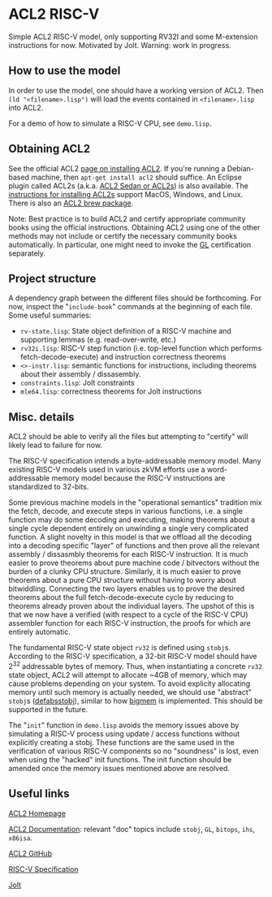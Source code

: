 # ACL2 RISC-V

Simple ACL2 RISC-V model, only supporting RV32I and some M-extension instructions for now. Motivated by Jolt. Warning: work in progress.

## How to use the model

In order to use the model, one should have a working version of ACL2. Then `(ld "<filename>.lisp")` will load the events contained in `<filename>.lisp` into ACL2. 

For a demo of how to simulate a RISC-V CPU, see `demo.lisp`.

## Obtaining ACL2

See the official ACL2 [page on installing ACL2](https://www.cs.utexas.edu/~moore/acl2/v8-5/HTML/installation/installation.html). If you're running a Debian-based machine, then `apt-get install acl2` should suffice. An Eclipse plugin called ACL2s (a.k.a. [ACL2 Sedan or ACL2s](https://www.cs.utexas.edu/~moore/acl2/v8-5/combined-manual/index.html?topic=ACL2____ACL2-SEDAN)) is also available. The [instructions for installing ACL2s](https://www.cs.utexas.edu/~moore/acl2/manuals/current/manual/?topic=ACL2S____ACL2S-INSTALLATION) support MacOS, Windows, and Linux. There is also an [ACL2 brew package](https://formulae.brew.sh/formula/acl2).

Note: Best practice is to build ACL2 and certify appropriate community books using the official instructions. Obtaining ACL2 using one of the other methods may not include or certify the necessary community books automatically. In particular, one might need to invoke the [GL](https://www.cs.utexas.edu/~moore/acl2/manuals/current/manual/?topic=ACL2____GL) certification separately.

## Project structure
A dependency graph between the different files should be forthcoming. For now, inspect the "`include-book`" commands at the beginning of each file. Some useful summaries:

* `rv-state.lisp`: State object definition of a RISC-V machine and supporting lemmas (e.g. read-over-write, etc.)
* `rv32i.lisp`: RISC-V step function (i.e. top-level function which performs fetch-decode-execute) and instruction correctness theorems
* `<>-instr.lisp`: semantic functions for instructions, including theorems about their assembly / dissasembly.
* `constraints.lisp`: Jolt constraints
* `mle64.lisp`: correctness theorems for Jolt instructions

## Misc. details

ACL2 should be able to verify all the files but attempting to "certify" will likely lead to failure for now.

The RISC-V specification intends a byte-addressable memory model. Many existing RISC-V models used in various zkVM efforts use a word-addressable memory model because the RISC-V instructions are standardized to 32-bits. 

Some previous machine models in the "operational semantics" tradition mix the fetch, decode, and execute steps in various functions, i.e. a single function may do some decoding and executing, making theorems about a single cycle dependent entirely on unwinding a single very complicated function. A slight novelty in this model is that we offload all the decoding into a decoding specific "layer" of functions and then prove all the relevant assembly / dissasmbly theorems for each RISC-V instruction. It is much easier to prove theorems about pure machine code / bitvectors without the burden of a clunky CPU structure. Similarly, it is much easier to prove theorems about a pure CPU structure without having to worry about bitwiddling. Connecting the two layers enables us to prove the desired theorems about the full fetch-decode-execute cycle by reducing to theorems already proven about the individual layers. The upshot of this is that we now have a verified (with respect to a cycle of the RISC-V CPU) assembler function for each RISC-V instruction, the proofs for which are entirely automatic.

The fundamental RISC-V state object `rv32` is defined using `stobj`s. According to the RISC-V specification, a 32-bit RISC-V model should have 2<sup>32</sup> addressable bytes of memory. Thus, when instantiating a concrete `rv32` state object, ACL2 will attempt to allocate ~4GB of memory, which may cause problems depending on your system. To avoid explicity allocating memory until such memory is actually needed, we should use "abstract" `stobj`s ([defabsstobj](https://www.cs.utexas.edu/~moore/acl2/v8-5/combined-manual/index.html?topic=ACL2____DEFABSSTOBJ)), similar to how [bigmem](https://www.cs.utexas.edu/~moore/acl2/v8-5/combined-manual/index.html?topic=BIGMEM____BIGMEM) is implemented. This should be supported in the future. 

The "`init`" function in `demo.lisp` avoids the memory issues above by simulating a RISC-V process using update / access functions without explicitly creating a stobj. These functions are the same used in the verification of various RISC-V components so no "soundness" is lost, even when using the "hacked" init functions. The init function should be amended once the memory issues mentioned above are resolved.

## Useful links

[ACL2 Homepage](https://www.cs.utexas.edu/~moore/acl2/)

[ACL2 Documentation](https://www.cs.utexas.edu/~moore/acl2/v8-5/combined-manual/index.html?topic=ACL2____TOP): relevant "doc" topics include `stobj`, `GL`, `bitops`, `ihs`, `x86isa`.

[ACL2 GitHub](https://github.com/acl2/acl2)

[RISC-V Specification](https://riscv.org/technical/specifications/)

[Jolt](https://jolt.a16zcrypto.com/)
